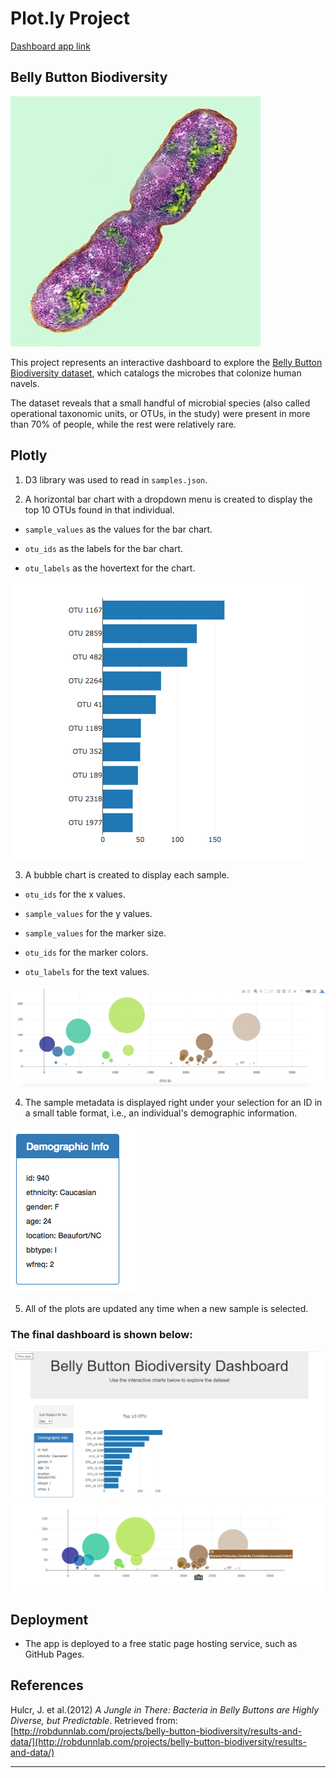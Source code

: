 # Plot.ly Project
 [Dashboard app link](https://ivanovteam.github.io/Plotly-dashboard-project/)

## Belly Button Biodiversity


![Bacteria by filterforge.com](Images/bacteria.jpg)

This project represents an interactive dashboard to explore the [Belly Button Biodiversity dataset](http://robdunnlab.com/projects/belly-button-biodiversity/), which catalogs the microbes that colonize human navels.

The dataset reveals that a small handful of microbial species (also called operational taxonomic units, or OTUs, in the study) were present in more than 70% of people, while the rest were relatively rare.

##  Plotly

1. D3 library was used to read in `samples.json`.

2. A horizontal bar chart with a dropdown menu is created to display the top 10 OTUs found in that individual.

*  `sample_values` as the values for the bar chart.

*  `otu_ids` as the labels for the bar chart.

*  `otu_labels` as the hovertext for the chart.

  ![bar Chart](Images/hw01.png)

3. A bubble chart is created to display each sample.

*  `otu_ids` for the x values.

*  `sample_values` for the y values.

*  `sample_values` for the marker size.

*  `otu_ids` for the marker colors.

*  `otu_labels` for the text values.

![Bubble Chart](Images/bubble_chart.png)

4. The sample metadata is displayed right under your selection for an ID in a small table format, i.e., an individual's demographic information.

![hw](Images/hw03.png)

5. All of the plots are updated any time when a new sample is selected.

### The final dashboard is shown below:

![webpage](Images/top.png)
![webpage](Images/bottom.png)

## Deployment

* The app is deployed to a free static page hosting service, such as GitHub Pages. 


## References

Hulcr, J. et al.(2012) _A Jungle in There: Bacteria in Belly Buttons are Highly Diverse, but Predictable_. Retrieved from: [http://robdunnlab.com/projects/belly-button-biodiversity/results-and-data/](http://robdunnlab.com/projects/belly-button-biodiversity/results-and-data/)

- - -

